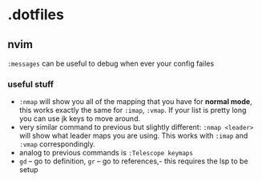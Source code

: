 # .dotfiles

## nvim
`:messages` can be useful to debug when ever your config failes

### useful stuff

- `:nmap` will show you all of the mapping that you have for **normal mode**, this works exactly the same for `:imap`, `:vmap`. If your list is pretty long you can use jk keys to move around.
- very similar command to previous but slightly different: `:nmap <leader>` will show what leader maps you are using. This works with `:imap` and `:vmap` correspondingly.
- analog to previous commands is `:Telescope keymaps`
- `gd` – go to definition, `gr` – go to references,- this requires the lsp to be setup
